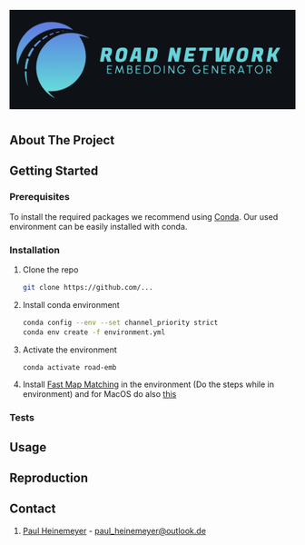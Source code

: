 <!-- PROJECT LOGO -->
<br />
<div align="center">
  <a href="https://github.com/github_username/repo_name">
    <img src="static/logo.png" alt="Logo">
  </a>
</div>

#

<!-- ABOUT THE PROJECT -->
## About The Project


<!-- GETTING STARTED -->
## Getting Started

### Prerequisites
To install the required packages we recommend using [Conda](https://docs.conda.io/en/latest/). Our used environment can be easily installed with conda.

### Installation

1. Clone the repo
   ```sh
   git clone https://github.com/...
   ```
2. Install conda environment
   ```sh
   conda config --env --set channel_priority strict
   conda env create -f environment.yml
   ```
3. Activate the environment
   ```sh
   conda activate road-emb
   ```
4. Install [Fast Map Matching](https://fmm-wiki.github.io/docs/installation/) in the environment (Do the steps while in environment) and for MacOS do also [this](https://github.com/cyang-kth/fmm/pull/214)

### Tests

<!-- USAGE EXAMPLES -->
## Usage

## Reproduction

<!-- CONTACT -->
## Contact

1. [Paul Heinemeyer](https://github.com/SwiftPredator) - paul_heinemeyer@outlook.de




